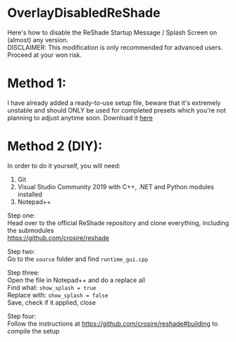 # OverlayDisabledReShade
Here's how to disable the ReShade Startup Message / Splash Screen on (almost) any version.  
DISCLAIMER: This modification is only recommended for advanced users. Proceed at your won risk.

# Method 1:
I have already added a ready-to-use setup file, beware that it's extremely unstable and should ONLY be used for completed presets which you're not planning to adjust anytime soon. Download it [here](https://github.com/FaridZelli/OverlayDisabledReShade/raw/main/ReShade_Setup_OverlayDisabled_4.9.1.exe)

# Method 2 (DIY): 
In order to do it yourself, you will need:
1) Git
2) Visual Studio Community 2019 with C++, .NET and Python modules installed
3) Notepad++

Step one:  
Head over to the official ReShade repository and clone everything, including the submodules  
https://github.com/crosire/reshade  

Step two:  
Go to the ```source``` folder and find ```runtime_gui.cpp```  

Step three:  
Open the file in Notepad++ and do a replace all  
Find what: ```show_splash = true```  
Replace with: ```show_splash = false```  
Save, check if it applied, close  

Step four:  
Follow the instructions at https://github.com/crosire/reshade#building to compile the setup  
